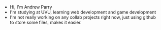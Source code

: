 - Hi, I'm Andrew Parry
- I'm studying at UVU, learning web development and game development
- I'm not really working on any collab projects right now, just using github to store some files, makes it easier.

<!---
Pandaman421/Pandaman421 is a ✨ special ✨ repository because its `README.md` (this file) appears on your GitHub profile.
You can click the Preview link to take a look at your changes.
--->

